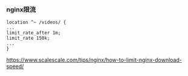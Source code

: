 ### nginx限流

```
location ^~ /videos/ {
...
limit_rate_after 1m;
limit_rate 150k;
...
}

```



https://www.scalescale.com/tips/nginx/how-to-limit-nginx-download-speed/


